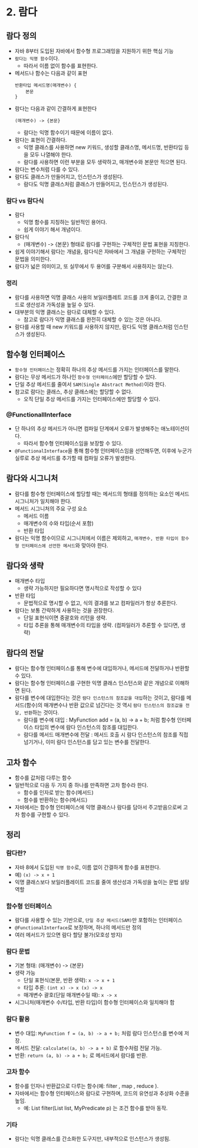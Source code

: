 # 2. 람다

## 람다 정의
- 자바 8부터 도입된 자바에서 함수형 프로그래밍을 지원하기 위한 핵심 기능
- `람다는 익명 함수`이다.
  - 따라서 이름 없이 함수를 표현한다.
- 메서드나 함수는 다음과 같이 표현
    ```
    반환타입 메서드명(매개변수) {
        본문
    }
    ```
- 람다는 다음과 같이 간결하게 표현한다
    ```
    (매개변수) -> {본문}
    ```
    - 람다는 익명 함수이기 때문에 이름이 없다.
- 람다는 표현이 간결하다.
  - 익명 클래스를 사용하면 new 키워드, 생성할 클래스명, 메서드명, 반환타입 등을 모두 나열해야 한다.
  - 람다를 사용하면 이런 부분을 모두 생략하고, 매개변수와 본문만 적으면 된다.
- 람다는 변수처럼 다를 수 있다.
- 람다도 클래스가 만들어지고, 인스턴스가 생성된다.
  - 람다도 익명 클래스처럼 클래스가 만들어지고, 인스턴스가 생성된다.

### 람다 vs 람다식
- 람다
  - 익명 함수를 지칭하는 일반적인 용어다.
  - 쉽게 이야기 해서 개념이다.
- 람다식
  - (매개변수) -> {본문} 형태로 람다를 구현하는 구체적인 문법 표현을 지칭한다.
- 쉽게 이야기해서 람다는 개념을, 람다식은 자바에서 그 개념을 구현하는 구체적인 문법을 의미한다.
- 람다가 넓은 의미이고, 또 실무에서 두 용어를 구분해서 사용하지는 않는다.

### 정리
- 람다를 사용하면 익명 클래스 사용의 보일러플레트 코드를 크게 줄이고, 간결한 코드로 생산성과 가독성을 높일 수 있다.
- 대부분의 익명 클래스는 람다로 대체할 수 있다.
  - 참고로 람다가 익명 클래스를 완전히 대체할 수 있는 것은 아니다.
- 람다를 사용할 때 new 키워드를 사용하지 않지만, 람다도 익명 클래스처럼 인스턴스가 생성된다.


## 함수형 인터페이스
- `함수형 인터페이스`는 정확히 하나의 추상 메서드를 가지는 인터페이스를 말한다.
- 람다는 무상 메서드가 하나인 `함수형 인터페이스`에만 할당할 수 있다.
- 단일 추상 메서드를 줄여서 `SAM(Single Abstract Method)`이라 한다.
- 참고로 람다는 클래스, 추상 클래스에는 할당할 수 없다.
  - 오직 단일 추상 메서드를 가지는 인터페이스에만 할당할 수 있다.

### @FunctionallInterface
- 단 하나의 추상 메서드가 아니면 컴파일 단계에서 오류가 발생해주는 애노테이션이다.
  - 따라서 함수형 인터페이스임을 보장할 수 있다.
- `@FunctionalInterface`을 통해 함수형 인터페이스임을 선언해두면, 이후에 누군가 실루로 추상 메서드를 추가할 때 컴파일 오류가 발생한다.


## 람다와 시그니처
- 람다를 함수형 인터페이스에 할당할 때는 메서드의 형태를 정의하는 요소인 메서드 시그니처가 일치해야 한다.
- 메서드 시그니처의 주요 구성 요소
  - 메서드 이름
  - 매개변수의 수와 타입(순서 포함)
  - 반환 타입
- 람다는 익명 함수이므로 시그니처에서 이름은 제외하고, `매개변수, 반환 타입이 함수형 인터페이스에 선언한 메서드`와 맞아야 한다.


## 람다와 생략
- 매개변수 타입
  - 생략 가능하지만 필요하다면 명시적으로 작성할 수 있다
- 반환 타입
  - 문법적으로 명시할 수 없고, 식의 결과를 보고 컴파일러가 항상 추론한다.
- 람다는 보통 간략하게 사용하는 것을 권장한다.
  - 단일 표현식이면 중괄호와 리턴을 생략.
  - 타입 추론을 통해 매개변수의 타입을 생략. (컴파일러가 추론할 수 있다면, 생략)


## 람다의 전달
- 람다는 함수형 인터페이스를 통해 변수에 대입하거나, 메서드에 전달하거나 반환할 수 있다.
- 람다는 함수형 인터페이스를 구현한 익명 클래스 인스턴스와 같은 개념으로 이해하면 된다.
- 람다를 변수에 대입한다는 것은 `람다 인스턴스의 참조값을 대입`하는 것이고, 람다를 메서드(함수)의 매개변수나 반환 값으로 넘긴다는 것 역시 `람다 인스턴스의 참조값을 전달, 반환`하는 것이다.
  - 람다를 변수에 대입 : MyFunction add = (a, b) -> a + b; 처럼 함수형 인터페이스 타입의 변수에 람다 인스턴스의 참조를 대입한다.
  - 람다를 메서드 매개변수에 전달 : 메서드 호출 시 람다 인스턴스의 참조를 직접 넘기거나, 이미 람다 인스턴스를 담고 있는 변수를 전달한다.

## 고차 함수
- 함수를 값처럼 다루는 함수
- 일반적으로 다음 두 가지 중 하나를 만족하면 고차 함수라 한다.
  - 함수를 인자로 받는 함수(메서드)
  - 함수를 반환하는 함수(메서드)
- 자바에서는 함수형 인터페이스에 익명 클래스나 람다를 담아서 주고받음으로써 고차 함수를 구현할 수 있다.


## 정리
### 람다란?
- 자바 8에서 도입된 `익명 함수`로, 이름 없이 간결하게 함수를 표현한다.
- 예) `(x) -> x + 1`
- 익명 클래스보다 보일러플레이트 코드를 줄여 생산성과 가독성을 높이는 문법 설탕 역할

### 함수형 인터페이스
- 람다를 사용할 수 있는 기반으로, `단일 추상 메서드(SAM)`만 포함하는 인터페이스
- `@FunctionalInterface`로 보장하며, 하나의 메서드만 정의
- 여러 메서드가 있으면 람다 할당 불가(모호성 방지)

### 람다 문법
- 기본 형태: (매개변수) -> {본문}
- 생략 가능
  - 단일 표현식(본문, 반환 생략): `x -> x + 1`
  - 타입 추론: `(int x) -> x (x) -> x`
  - 매개변수 괄호(단일 매개변수일 때): `x -> x`
- 시그니처(매개변수 수/타입, 반환 타입)이 함수형 인터페이스와 일치해야 함

### 람다 활용
- 변수 대입: `MyFunction f = (a, b) -> a + b;` 처럼 람다 인스턴스를 변수에 저장.
- 메서드 전달: `calculate((a, b) -> a + b)` 로 함수처럼 전달 가능.
- 반환: `return (a, b) -> a + b;` 로 메서드에서 람다를 반환.

### 고차 함수
- 함수를 인자나 반환값으로 다루는 함수(예: filter , map , reduce ).
- 자바에서는 함수형 인터페이스와 람다로 구현하며, 코드의 유연성과 추상화 수준을 높임.
  - 예: List<Integer> filter(List<Integer> list, MyPredicate p) 는 조건 함수를 받아 동작.

### 기타
- 람다는 익명 클래스를 간소화한 도구지만, 내부적으로 인스턴스가 생성됨.